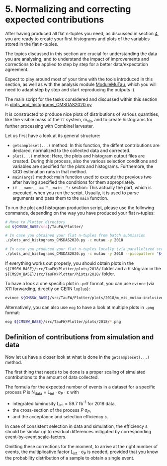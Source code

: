# 5. Normalizing and correcting expected contributions

After having produced all flat n-tuples you need, as discussed in section [4](flat_n-tuples.md), you are ready to create your first histograms and plots
of the variables stored in the flat n-tuples.

The topics discussed in this section are crucial for understanding the data you are analysing, and to understand
the impact of improvements and corrections to be applied to step by step for a better data/expectation agreement.

Expect to play around most of your time with the tools introduced in this section, as well as with the analysis module
[ModuleMuTau](../../PicoProducer/python/analysis/CMSDAS2020/ModuleMuTau.py), which you will need to adapt step by step and start reproducing the outputs :).

The main script for the tasks considered and discussed within this section is [plots_and_histograms_CMSDAS2020.py](../../Plotter/plots_and_histograms_CMSDAS2020.py)

It is constructed to produce nice plots of distributions of various quantities, like the visible mass of the &tau;&tau; system, m<sub>vis</sub>, and to create histograms
for further processing with CombineHarvester.

Let us first have a look at its general structure:

+ `getsampleset(...)` method: In this function, the diffent contributions are declared, normalized to the collected data and corrected.
+ `plot(...)` method: Here, the plots and histogram output files are created. During this process, also the various selection conditions and variables are
specified for the plots and histograms. Furthemore, the QCD estimation runs in that method.
+ `main(args)` method: main function used to execute the previous two after having specified the conditions for them appropriately.
+ `if __name__ == "__main__":` section: This actually the part, which is executed, when you run the script. Usually, it is used to parse arguments and pass them to the `main` function.


To run the plot and histogram production script, please use the following commands, depending on the way you have produced your flat n-tuples:

```sh
# Move to Plotter directory
cd ${CMSSW_BASE/src}/TauFW/Plotter/

# In case you obtained your flat n-tuples from batch submission
./plots_and_histograms_CMSDAS2020.py -c mutau -y 2018

# In case you produced your flat n-tuples locally (via parallelized script, for example). Here, you need to specify a custom pattern for your output files
./plots_and_histograms_CMSDAS2020.py -c mutau -y 2018 --picopattern "${CMSSW_BASE}/src/TauFW/PicoProducer/output/pico_\$CHANNEL_\$ERA_\$SAMPLE.root"
```

If everything works out properly, you should obtain plots in the `${CMSSW_BASE}/src/TauFW/Plotter/plots/2018/` folder and a histogram in the `${CMSSW_BASE}/src/TauFW/Plotter/hists/2018/` folder.

To have a look a one specific plot in `.pdf` format, you can use `evince` (via X11 forwarding, directly on CERN `lxplus`):

```sh
evince ${CMSSW_BASE}/src/TauFW/Plotter/plots/2018/m_vis_mutau-inclusive-2018.pdf
```

Alternatively, you can also use `eog` to have a look at multiple plots in `.png` format:

```sh
eog ${CMSSW_BASE}/src/TauFW/Plotter/plots/2018/*.png
```

## Definition of contributions from simulation and data

Now let us have a closer look at what is done in the `getsampleset(...)` method.

The first thing that needs to be done is a proper scaling of simulated contributions to the amount of data collected.

The formula for the expected number of events in a dataset for a specific process *P* is N<sub>data</sub> = L<sub>int</sub> &middot; &sigma;<sub>*P*</sub>  &middot; &epsilon; with

+ integrated luminosity L<sub>int</sub> = 59.7 fb<sup>-1</sup> for 2018 data,
+ the cross-section of the process *P* &sigma;<sub>*P*</sub>,
+ and the acceptance and selection efficiency &epsilon;.

In case of consistent selection in data and simulation, the efficiency &epsilon; should be similar up to residual differences mitigated by corresponding event-by-event scale-factors.

Omitting these corrections for the moment, to arrive at the right number of events, the multiplicative factor L<sub>int</sub> &middot; &sigma;<sub>*P*</sub> is needed, provided that you
know the probability distribution of a sample to obtain a single event.
